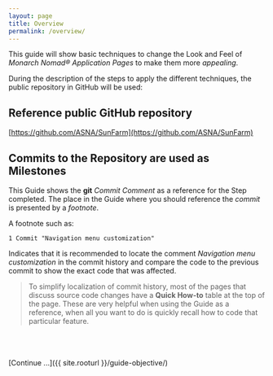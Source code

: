 ```yaml
---
layout: page
title: Overview
permalink: /overview/
---
```


This guide will show basic techniques to change the Look and Feel of *Monarch Nomad&reg; Application Pages* to make them more *appealing*.

During the description of the steps to apply the different techniques, the public repository in GitHub will be used:

## Reference public GitHub repository

[https://github.com/ASNA/SunFarm](https://github.com/ASNA/SunFarm)
   

## Commits to the Repository are used as Milestones

This Guide shows the **git** *Commit Comment* as a reference for the Step completed. The place in the Guide where you should reference the *commit* is presented by a *footnote*.

A footnote such as:
~~~
1 Commit "Navigation menu customization"
~~~

Indicates that it is recommended to locate the comment *Navigation menu customization* in the commit history and compare the code to the previous commit to show the exact code that was affected.

> To simplify localization of commit history, most of the pages that discuss source code changes have a **Quick How-to** table at the top of the page. These are very helpful when using the Guide as a reference, when all you want to do is quickly recall how to code that particular feature. 

<br>
<br>
<br>
[Continue ...]({{ site.rooturl }}/guide-objective/)